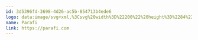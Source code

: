 ```yaml
---
id: 3d5396fd-3698-4d26-ac5b-854713b4ede6
logo: data:image/svg+xml,%3Csvg%20width%3D%22200%22%20height%3D%2284%22%20viewBox%3D%220%200%20200%2084%22%20fill%3D%22none%22%20xmlns%3D%22http%3A%2F%2Fwww.w3.org%2F2000%2Fsvg%22%3E%0A%3Cg%20clip-path%3D%22url(%23clip0_14515_3347)%22%3E%0A%3Cpath%20fill-rule%3D%22evenodd%22%20clip-rule%3D%22evenodd%22%20d%3D%22M67.81%2038.809C68.9141%2036.3194%2070.0233%2033.832%2071.1147%2031.3371C71.2352%2031.0616%2071.373%2030.9604%2071.6801%2030.964C73.0671%2030.9807%2074.4546%2030.9764%2075.8417%2030.9668C76.1018%2030.965%2076.2698%2031.0028%2076.3872%2031.2759C78.3081%2035.7448%2080.2414%2040.2085%2082.1698%2044.6742C82.1913%2044.7241%2082.1851%2044.7855%2082.198%2044.8923C81.3771%2044.8923%2080.5718%2044.875%2079.7677%2044.9C79.3918%2044.9116%2079.3686%2044.6342%2079.2766%2044.4209C77.7588%2040.9009%2076.2359%2037.383%2074.7499%2033.8501C74.5554%2033.3879%2074.326%2033.2242%2073.8405%2033.2667C73.3483%2033.3099%2072.8874%2033.1706%2072.6288%2033.8605C72.0016%2035.5337%2071.2514%2037.1623%2070.5507%2038.8088C69.6372%2038.8089%2068.7236%2038.809%2067.81%2038.809Z%22%20fill%3D%22%237A8AA0%22%2F%3E%0A%3Cpath%20fill-rule%3D%22evenodd%22%20clip-rule%3D%22evenodd%22%20d%3D%22M110.776%2038.809C111.88%2036.3194%20112.989%2033.832%20114.081%2031.3371C114.201%2031.0616%20114.339%2030.9604%20114.646%2030.964C116.033%2030.9807%20117.421%2030.9764%20118.808%2030.9668C119.068%2030.965%20119.236%2031.0028%20119.353%2031.2759C121.274%2035.7448%20123.207%2040.2085%20125.136%2044.6742C125.157%2044.7241%20125.151%2044.7855%20125.164%2044.8923C124.343%2044.8923%20123.538%2044.875%20122.734%2044.9C122.358%2044.9116%20122.335%2044.6342%20122.243%2044.4209C120.725%2040.9009%20119.202%2037.383%20117.716%2033.8501C117.521%2033.3879%20117.292%2033.2242%20116.807%2033.2667C116.314%2033.3099%20115.853%2033.1706%20115.595%2033.8605C114.968%2035.5337%20114.217%2037.1623%20113.517%2038.8088C112.603%2038.8089%20111.69%2038.809%20110.776%2038.809Z%22%20fill%3D%22%237A8AA0%22%2F%3E%0A%3Cpath%20fill-rule%3D%22evenodd%22%20clip-rule%3D%22evenodd%22%20d%3D%22M55.6509%2038.4527C56.4028%2038.4527%2056.9233%2038.3855%2057.2126%2038.251C57.5013%2038.1166%2057.6461%2037.8702%2057.6461%2037.5119V33.6367C57.6461%2033.2782%2057.5013%2033.0319%2057.2126%2032.8975C56.9233%2032.7631%2056.4028%2032.6959%2055.6509%2032.6959H51.4295V38.4527H55.6509ZM51.4295%2044.8367H48.538V30.8367H55.6222C56.9134%2030.8367%2057.9207%2030.9861%2058.6435%2031.2847C59.3663%2031.5836%2059.8869%2032.0726%2060.2052%2032.7518C60.5231%2033.4316%2060.682%2034.3684%2060.682%2035.5631C60.682%2037.2358%2060.325%2038.4303%2059.6122%2039.1471C58.899%2039.864%2057.7135%2040.2223%2056.0558%2040.2223H51.4295V44.8367Z%22%20fill%3D%22%237A8AA0%22%2F%3E%0A%3Cpath%20fill-rule%3D%22evenodd%22%20clip-rule%3D%22evenodd%22%20d%3D%22M91.0905%2038.1166H95.4494C96.1998%2038.1166%2096.7195%2038.0494%2097.0083%2037.915C97.2967%2037.7805%2097.4411%2037.5343%2097.4411%2037.1758V33.6367C97.4411%2033.2782%2097.2967%2033.0319%2097.0083%2032.8975C96.7195%2032.7631%2096.1998%2032.6959%2095.4494%2032.6959H91.0905V38.1166ZM98.1917%2044.8367L95.1896%2039.8862H91.0905V44.8367H88.204V30.8367H95.4205C96.7095%2030.8367%2097.7153%2030.9861%2098.437%2031.2847C99.1586%2031.5836%2099.6783%2032.0726%2099.9959%2032.7518C100.313%2033.4316%20100.472%2034.3684%20100.472%2035.5631C100.472%2036.7133%20100.284%2037.6126%2099.9093%2038.2622C99.5339%2038.9119%2098.9229%2039.3637%2098.0763%2039.6174L101.338%2044.8367H98.1917Z%22%20fill%3D%22%237A8AA0%22%2F%3E%0A%3Cpath%20fill-rule%3D%22evenodd%22%20clip-rule%3D%22evenodd%22%20d%3D%22M140.969%2039.0127H135.184V44.8367H132.292V30.8367H142.126L141.808%2032.6959H135.184V37.2431H140.969V39.0127Z%22%20fill%3D%22%237A8AA0%22%2F%3E%0A%3Cmask%20id%3D%22mask0_14515_3347%22%20style%3D%22mask-type%3Aluminance%22%20maskUnits%3D%22userSpaceOnUse%22%20x%3D%2273%22%20y%3D%2224%22%20width%3D%22122%22%20height%3D%2242%22%3E%0A%3Cpath%20d%3D%22M194.38%2066V24H73.006V66H194.38Z%22%20fill%3D%22%2323496E%22%2F%3E%0A%3C%2Fmask%3E%0A%3Cg%20mask%3D%22url(%23mask0_14515_3347)%22%3E%0A%3Cpath%20fill-rule%3D%22evenodd%22%20clip-rule%3D%22evenodd%22%20d%3D%22M149.782%2044.8367H152.62V30.8367H149.782V44.8367Z%22%20fill%3D%22%237A8AA0%22%2F%3E%0A%3C%2Fg%3E%0A%3Cmask%20id%3D%22mask1_14515_3347%22%20style%3D%22mask-type%3Aluminance%22%20maskUnits%3D%22userSpaceOnUse%22%20x%3D%2273%22%20y%3D%2224%22%20width%3D%22122%22%20height%3D%2242%22%3E%0A%3Cpath%20d%3D%22M194.38%2066V24H73.006V66H194.38Z%22%20fill%3D%22%2323496E%22%2F%3E%0A%3C%2Fmask%3E%0A%3Cg%20mask%3D%22url(%23mask1_14515_3347)%22%3E%0A%3Cpath%20fill-rule%3D%22evenodd%22%20clip-rule%3D%22evenodd%22%20d%3D%22M111.515%2041.1461C110.856%2041.1462%20110.236%2041.1464%20109.707%2041.1464C109.168%2042.3577%20108.63%2043.5694%20108.07%2044.8291C108.969%2044.8291%20109.765%2044.8162%20110.561%2044.8363C110.825%2044.843%20110.953%2044.7539%20111.048%2044.5287C111.524%2043.3988%20112.01%2042.2729%20112.492%2041.1458C112.164%2041.1459%20111.837%2041.1459%20111.515%2041.1461Z%22%20fill%3D%22%237A8AA0%22%2F%3E%0A%3C%2Fg%3E%0A%3Cpath%20fill-rule%3D%22evenodd%22%20clip-rule%3D%22evenodd%22%20d%3D%22M53.3142%2058.6757C53.2561%2058.6757%2053.2077%2058.657%2053.169%2058.6197C53.1302%2058.5824%2053.1109%2058.5357%2053.1109%2058.4797V53.141H50.9909C50.9329%2053.141%2050.8845%2053.1224%2050.8457%2053.085C50.807%2053.0477%2050.7877%2053.001%2050.7877%2052.945C50.7877%2052.889%2050.807%2052.8424%2050.8457%2052.805C50.8845%2052.7677%2050.9329%2052.749%2050.9909%2052.749H55.6374C55.6954%2052.749%2055.7438%2052.7677%2055.7826%2052.805C55.8213%2052.8424%2055.8406%2052.889%2055.8406%2052.945C55.8406%2053.001%2055.8213%2053.0477%2055.7826%2053.085C55.7438%2053.1224%2055.6954%2053.141%2055.6374%2053.141H53.5174V58.4797C53.5174%2058.5357%2053.4981%2058.5824%2053.4594%2058.6197C53.4206%2058.657%2053.3722%2058.6757%2053.3142%2058.6757ZM60.0303%2058.6664C59.8948%2058.6664%2059.827%2058.601%2059.827%2058.4704V52.9544C59.827%2052.8237%2059.8948%2052.7584%2060.0303%2052.7584H63.7087C63.8443%2052.7584%2063.912%2052.8237%2063.912%2052.9544C63.912%2053.085%2063.8443%2053.1504%2063.7087%2053.1504H60.2336V55.4744H62.5665C62.702%2055.4744%2062.7698%2055.5397%2062.7698%2055.6704C62.7698%2055.801%2062.702%2055.8664%2062.5665%2055.8664H60.2336V58.2744H63.7087C63.8443%2058.2744%2063.912%2058.3397%2063.912%2058.4704C63.912%2058.601%2063.8443%2058.6664%2063.7087%2058.6664H60.0303ZM69.7667%2058.6664C69.0794%2058.6664%2068.5792%2058.517%2068.2663%2058.2184C67.9565%2057.9166%2067.8016%2057.4344%2067.8016%2056.7717V54.653C67.8016%2053.9841%2067.9565%2053.5019%2068.2663%2053.2064C68.5792%2052.9077%2069.0761%2052.7584%2069.757%2052.7584H70.9283C71.5187%2052.7584%2071.9543%2052.8766%2072.2351%2053.113C72.5158%2053.3495%2072.6674%2053.7321%2072.69%2054.261C72.6965%2054.3264%2072.682%2054.3777%2072.6465%2054.415C72.6142%2054.4492%2072.5642%2054.4664%2072.4964%2054.4664C72.3641%2054.4664%2072.2931%2054.401%2072.2835%2054.2704C72.2641%2053.8504%2072.1512%2053.5595%2071.9447%2053.3977C71.7414%2053.2328%2071.4026%2053.1504%2070.9283%2053.1504H69.757C69.3762%2053.1504%2069.0729%2053.1986%2068.8471%2053.295C68.6212%2053.3915%2068.4582%2053.5501%2068.3582%2053.771C68.2582%2053.9888%2068.2082%2054.2828%2068.2082%2054.653V56.7717C68.2082%2057.1388%2068.2582%2057.4328%2068.3582%2057.6537C68.4615%2057.8715%2068.626%2058.0301%2068.8519%2058.1297C69.081%2058.2261%2069.3859%2058.2744%2069.7667%2058.2744H70.9283C71.4026%2058.2744%2071.7414%2058.1935%2071.9447%2058.0317C72.1512%2057.8668%2072.2641%2057.5744%2072.2835%2057.1544C72.2931%2057.0237%2072.3641%2056.9584%2072.4964%2056.9584C72.5642%2056.9584%2072.6142%2056.977%2072.6465%2057.0144C72.682%2057.0486%2072.6965%2057.0984%2072.69%2057.1637C72.6674%2057.6895%2072.5158%2058.0721%2072.2351%2058.3117C71.9543%2058.5481%2071.5187%2058.6664%2070.9283%2058.6664H69.7667ZM77.4121%2058.6664C77.3444%2058.6664%2077.2927%2058.6508%2077.2572%2058.6197C77.225%2058.5855%2077.2088%2058.5357%2077.2088%2058.4704V52.9544C77.2088%2052.889%2077.225%2052.8408%2077.2572%2052.8097C77.2927%2052.7755%2077.3444%2052.7584%2077.4121%2052.7584C77.4799%2052.7584%2077.5299%2052.7755%2077.5622%2052.8097C77.5977%2052.8408%2077.6154%2052.889%2077.6154%2052.9544V55.4744H81.71V52.9544C81.71%2052.889%2081.7262%2052.8408%2081.7584%2052.8097C81.7939%2052.7755%2081.8456%2052.7584%2081.9133%2052.7584C81.9811%2052.7584%2082.0311%2052.7755%2082.0634%2052.8097C82.0989%2052.8408%2082.1166%2052.889%2082.1166%2052.9544V58.4704C82.1166%2058.5357%2082.0989%2058.5855%2082.0634%2058.6197C82.0311%2058.6508%2081.9811%2058.6664%2081.9133%2058.6664C81.8456%2058.6664%2081.7939%2058.6508%2081.7584%2058.6197C81.7262%2058.5855%2081.71%2058.5357%2081.71%2058.4704V55.8664H77.6154V58.4704C77.6154%2058.5357%2077.5977%2058.5855%2077.5622%2058.6197C77.5299%2058.6508%2077.4799%2058.6664%2077.4121%2058.6664ZM87.0323%2058.6664C86.8968%2058.6664%2086.829%2058.601%2086.829%2058.4704V52.9544C86.829%2052.8237%2086.8968%2052.7584%2087.0323%2052.7584C87.1065%2052.7584%2087.1775%2052.7957%2087.2453%2052.8704L91.4174%2058.0317H91.3302V52.9544C91.3302%2052.8237%2091.398%2052.7584%2091.5335%2052.7584C91.669%2052.7584%2091.7368%2052.8237%2091.7368%2052.9544V58.4704C91.7368%2058.601%2091.669%2058.6664%2091.5335%2058.6664C91.4593%2058.6664%2091.3883%2058.629%2091.3205%2058.5544L87.1485%2053.393H87.2356V58.4704C87.2356%2058.601%2087.1678%2058.6664%2087.0323%2058.6664ZM98.3174%2058.6664C97.6302%2058.6664%2097.13%2058.517%2096.817%2058.2184C96.5073%2057.9166%2096.3524%2057.4344%2096.3524%2056.7717V54.653C96.3524%2053.9841%2096.5073%2053.5004%2096.817%2053.2017C97.13%2052.8999%2097.6269%2052.7521%2098.3078%2052.7584H99.479C100.166%2052.7584%20100.665%2052.9092%20100.975%2053.211C101.288%2053.5097%20101.444%2053.9904%20101.444%2054.653V56.7717C101.444%2057.4344%20101.288%2057.9166%20100.975%2058.2184C100.665%2058.517%20100.166%2058.6664%2099.479%2058.6664H98.3174ZM98.3174%2058.2744H99.479C99.8598%2058.2744%20100.163%2058.2261%20100.389%2058.1297C100.618%2058.0301%20100.783%2057.8715%20100.883%2057.6537C100.986%2057.4328%20101.038%2057.1388%20101.038%2056.7717V54.653C101.038%2054.2859%20100.986%2053.9935%20100.883%2053.7757C100.783%2053.5548%20100.618%2053.3961%20100.389%2053.2997C100.163%2053.2001%2099.8598%2053.1504%2099.479%2053.1504H98.3078C97.927%2053.1472%2097.6237%2053.1939%2097.3978%2053.2904C97.172%2053.3868%2097.009%2053.5455%2096.909%2053.7664C96.809%2053.9872%2096.759%2054.2828%2096.759%2054.653V56.7717C96.759%2057.1388%2096.809%2057.4328%2096.909%2057.6537C97.0122%2057.8715%2097.1768%2058.0301%2097.4027%2058.1297C97.6318%2058.2261%2097.9367%2058.2744%2098.3174%2058.2744ZM106.263%2058.6664C106.127%2058.6664%20106.06%2058.601%20106.06%2058.4704V52.9544C106.06%2052.8237%20106.127%2052.7584%20106.263%2052.7584C106.398%2052.7584%20106.466%2052.8237%20106.466%2052.9544V58.2744H109.496C109.632%2058.2744%20109.699%2058.3397%20109.699%2058.4704C109.699%2058.601%20109.632%2058.6664%20109.496%2058.6664H106.263ZM115.409%2058.6664C114.722%2058.6664%20114.221%2058.517%20113.908%2058.2184C113.599%2057.9166%20113.444%2057.4344%20113.444%2056.7717V54.653C113.444%2053.9841%20113.599%2053.5004%20113.908%2053.2017C114.221%2052.8999%20114.718%2052.7521%20115.399%2052.7584H116.57C117.258%2052.7584%20117.756%2052.9092%20118.066%2053.211C118.379%2053.5097%20118.535%2053.9904%20118.535%2054.653V56.7717C118.535%2057.4344%20118.379%2057.9166%20118.066%2058.2184C117.756%2058.517%20117.258%2058.6664%20116.57%2058.6664H115.409ZM115.409%2058.2744H116.57C116.951%2058.2744%20117.254%2058.2261%20117.48%2058.1297C117.709%2058.0301%20117.874%2057.8715%20117.974%2057.6537C118.077%2057.4328%20118.129%2057.1388%20118.129%2056.7717V54.653C118.129%2054.2859%20118.077%2053.9935%20117.974%2053.7757C117.874%2053.5548%20117.709%2053.3961%20117.48%2053.2997C117.254%2053.2001%20116.951%2053.1504%20116.57%2053.1504H115.399C115.018%2053.1472%20114.715%2053.1939%20114.489%2053.2904C114.263%2053.3868%20114.1%2053.5455%20114%2053.7664C113.9%2053.9872%20113.85%2054.2828%20113.85%2054.653V56.7717C113.85%2057.1388%20113.9%2057.4328%20114%2057.6537C114.104%2057.8715%20114.268%2058.0301%20114.494%2058.1297C114.723%2058.2261%20115.028%2058.2744%20115.409%2058.2744ZM125.019%2058.6664C124.332%2058.6664%20123.832%2058.517%20123.519%2058.2184C123.209%2057.9166%20123.054%2057.4344%20123.054%2056.7717V54.653C123.054%2053.9841%20123.209%2053.5019%20123.519%2053.2064C123.832%2052.9077%20124.329%2052.7584%20125.01%2052.7584H126.181C126.771%2052.7584%20127.207%2052.8766%20127.488%2053.113C127.768%2053.3495%20127.92%2053.7321%20127.943%2054.261C127.949%2054.3264%20127.935%2054.3777%20127.899%2054.415C127.867%2054.4492%20127.817%2054.4664%20127.749%2054.4664C127.617%2054.4664%20127.546%2054.401%20127.536%2054.2704C127.517%2053.8504%20127.404%2053.5595%20127.197%2053.3977C126.994%2053.2328%20126.655%2053.1504%20126.181%2053.1504H125.01C124.629%2053.1504%20124.326%2053.1986%20124.1%2053.295C123.874%2053.3915%20123.711%2053.5501%20123.611%2053.771C123.511%2053.9888%20123.461%2054.2828%20123.461%2054.653V56.7717C123.461%2057.1388%20123.511%2057.4328%20123.611%2057.6537C123.714%2057.8715%20123.879%2058.0301%20124.105%2058.1297C124.334%2058.2261%20124.639%2058.2744%20125.019%2058.2744H126.181C126.523%2058.2744%20126.792%2058.2339%20126.989%2058.153C127.189%2058.069%20127.331%2057.9321%20127.415%2057.7424C127.502%2057.5495%20127.546%2057.2881%20127.546%2056.9584V56.3237L126.384%2056.3144C126.249%2056.3144%20126.181%2056.249%20126.181%2056.1184C126.181%2055.9877%20126.249%2055.9224%20126.384%2055.9224L127.749%2055.9317C127.885%2055.9317%20127.952%2055.997%20127.952%2056.1277V56.9584C127.952%2057.5588%20127.814%2057.9944%20127.536%2058.265C127.259%2058.5326%20126.807%2058.6664%20126.181%2058.6664H125.019ZM132.674%2058.6664C132.616%2058.6664%20132.568%2058.6477%20132.529%2058.6104C132.491%2058.573%20132.471%2058.5264%20132.471%2058.4704V52.945C132.471%2052.889%20132.491%2052.8424%20132.529%2052.805C132.568%2052.7677%20132.616%2052.749%20132.674%2052.749C132.733%2052.749%20132.781%2052.7677%20132.82%2052.805C132.858%2052.8424%20132.878%2052.889%20132.878%2052.945V58.4704C132.878%2058.5264%20132.858%2058.573%20132.82%2058.6104C132.781%2058.6477%20132.733%2058.6664%20132.674%2058.6664ZM137.793%2058.6664C137.658%2058.6664%20137.59%2058.601%20137.59%2058.4704V52.9544C137.59%2052.8237%20137.658%2052.7584%20137.793%2052.7584H141.472C141.607%2052.7584%20141.675%2052.8237%20141.675%2052.9544C141.675%2053.085%20141.607%2053.1504%20141.472%2053.1504H137.997V55.4744H140.33C140.465%2055.4744%20140.533%2055.5397%20140.533%2055.6704C140.533%2055.801%20140.465%2055.8664%20140.33%2055.8664H137.997V58.2744H141.472C141.607%2058.2744%20141.675%2058.3397%20141.675%2058.4704C141.675%2058.601%20141.607%2058.6664%20141.472%2058.6664H137.793ZM147.443%2058.657C146.859%2058.657%20146.431%2058.5279%20146.16%2058.2697C145.892%2058.0115%20145.758%2057.6024%20145.758%2057.0424C145.758%2056.9864%20145.778%2056.9397%20145.816%2056.9024C145.855%2056.865%20145.904%2056.8464%20145.962%2056.8464C146.02%2056.8464%20146.068%2056.865%20146.107%2056.9024C146.146%2056.9397%20146.165%2056.9864%20146.165%2057.0424C146.165%2057.4935%20146.258%2057.8108%20146.446%2057.9944C146.636%2058.1748%20146.968%2058.265%20147.443%2058.265H148.837C149.311%2058.265%20149.642%2058.1748%20149.829%2057.9944C150.019%2057.8108%20150.114%2057.4935%20150.114%2057.0424C150.114%2056.5881%20150.019%2056.2708%20149.829%2056.0904C149.642%2055.9099%20149.311%2055.8197%20148.837%2055.8197H147.472C146.917%2055.8197%20146.512%2055.6984%20146.257%2055.4557C146.002%2055.2099%20145.874%2054.821%20145.874%2054.289C145.874%2053.757%20146%2053.3697%20146.252%2053.127C146.507%2052.8812%20146.91%2052.7584%20147.462%2052.7584H148.885C149.437%2052.7584%20149.838%2052.8797%20150.09%2053.1224C150.345%2053.365%20150.473%2053.7508%20150.473%2054.2797C150.473%2054.3357%20150.453%2054.3824%20150.414%2054.4197C150.376%2054.457%20150.327%2054.4757%20150.269%2054.4757C150.211%2054.4757%20150.163%2054.457%20150.124%2054.4197C150.085%2054.3824%20150.066%2054.3357%20150.066%2054.2797C150.066%2053.8628%20149.977%2053.5704%20149.8%2053.4024C149.626%2053.2344%20149.321%2053.1504%20148.885%2053.1504H147.462C147.026%2053.1504%20146.72%2053.2359%20146.542%2053.407C146.368%2053.575%20146.281%2053.869%20146.281%2054.289C146.281%2054.709%20146.37%2055.0046%20146.547%2055.1757C146.725%2055.3437%20147.033%2055.4277%20147.472%2055.4277H148.837C149.424%2055.4277%20149.851%2055.5568%20150.119%2055.815C150.387%2056.0733%20150.521%2056.4824%20150.521%2057.0424C150.521%2057.6024%20150.387%2058.0115%20150.119%2058.2697C149.851%2058.5279%20149.424%2058.657%20148.837%2058.657H147.443Z%22%20fill%3D%22%237A8AA0%22%2F%3E%0A%3C%2Fg%3E%0A%3Cdefs%3E%0A%3CclipPath%20id%3D%22clip0_14515_3347%22%3E%0A%3Crect%20width%3D%22132%22%20height%3D%2242%22%20fill%3D%22white%22%20transform%3D%22translate(34%2024)%22%2F%3E%0A%3C%2FclipPath%3E%0A%3C%2Fdefs%3E%0A%3C%2Fsvg%3E%0A
name: Parafi
link: https://parafi.com
---
```

